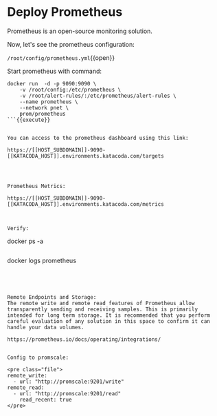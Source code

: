 # Deploy Prometheus

Prometheus is an open-source monitoring solution.

Now, let's see the prometheus configuration:

`/root/config/prometheus.yml`{{open}}


Start prometheus with command:


```
docker run  -d -p 9090:9090 \
    -v /root/config:/etc/prometheus \
    -v /root/alert-rules/:/etc/prometheus/alert-rules \
    --name prometheus \
    --network pnet \
    prom/prometheus
```{{execute}}


You can access to the prometheus dashboard using this link:

https://[[HOST_SUBDOMAIN]]-9090-[[KATACODA_HOST]].environments.katacoda.com/targets




Prometheus Metrics:

https://[[HOST_SUBDOMAIN]]-9090-[[KATACODA_HOST]].environments.katacoda.com/metrics



Verify:

```
docker ps -a
```{{execute}}

```
docker logs prometheus
```{{execute}}




Remote Endpoints and Storage:
The remote write and remote read features of Prometheus allow transparently sending and receiving samples. This is primarily intended for long term storage. It is recommended that you perform careful evaluation of any solution in this space to confirm it can handle your data volumes.

https://prometheus.io/docs/operating/integrations/


Config to promscale:

<pre class="file">
remote_write:
  - url: "http://promscale:9201/write"
remote_read:
  - url: "http://promscale:9201/read"
    read_recent: true
</pre>
